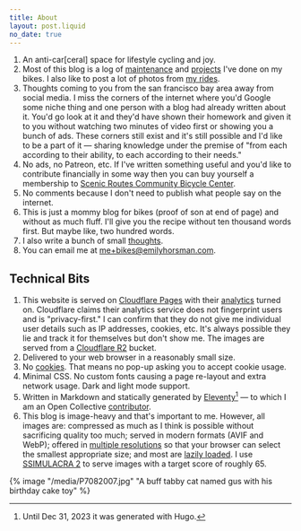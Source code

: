 ```yaml
---
title: About
layout: post.liquid
no_date: true
---
```


1. An anti-car[ceral] space for lifestyle cycling and joy.
1. Most of this blog is a log of [maintenance](/tags/maintenance) and [projects](/tags/projects) I've done on my bikes. I also like to post a lot of photos from [my rides](/tags/riding).
1. Thoughts coming to you from the san francisco bay area away from social media. I miss the corners of the internet where you'd Google some niche thing and one person with a blog had already written about it. You'd go look at it and they'd have shown their homework and given it to you without watching two minutes of video first or showing you a bunch of ads. These corners still exist and it's still possible and I'd like to be a part of it — sharing knowledge under the premise of "from each according to their ability, to each according to their needs."
1. No ads, no Patreon, etc. If I've written something useful and you'd like to contribute financially in some way then you can buy yourself a membership to [Scenic Routes Community Bicycle Center](https://scenicroutessf.com).
1. No comments because I don't need to publish what people say on the internet.
1. This is just a mommy blog for bikes (proof of son at end of page) and without as much fluff. I'll give you the recipe without ten thousand words first. But maybe like, two hundred words.
1. I also write a bunch of small [thoughts](/thoughts).
1. You can email me at [me+bikes@emilyhorsman.com](mailto:me+bikes@emilyhorsman.com).

## Technical Bits

1. This website is served on [Cloudflare Pages](https://pages.cloudflare.com) with their [analytics](https://www.cloudflare.com/web-analytics/) turned on. Cloudflare claims their analytics service does not fingerprint users and is "privacy-first." I can confirm that they do not give me individual user details such as IP addresses, cookies, etc. It's always possible they lie and track it for themselves but don't show me. The images are served from a [Cloudflare R2](https://developers.cloudflare.com/r2/) bucket.
1. Delivered to your web browser in a reasonably small size.
1. No [cookies](https://en.wikipedia.org/wiki/HTTP_cookie). That means no pop-up asking you to accept cookie usage.
1. Minimal CSS. No custom fonts causing a page re-layout and extra network usage. Dark and light mode support.
1. Written in Markdown and statically generated by [Eleventy](https://www.11ty.dev)[^1] — to which I am an Open Collective [contributor](https://opencollective.com/emily-horsman).
1. This blog is image-heavy and that's important to me. However, all images are: compressed as much as I think is possible without sacrificing quality too much; served in modern formats (AVIF and WebP); offered in [multiple resolutions](https://developer.mozilla.org/en-US/docs/Web/HTML/Element/img#srcset) so that your browser can select the smallest appropriate size; and most are [lazily loaded](https://developer.mozilla.org/en-US/docs/Web/HTML/Element/img#loading). I use [SSIMULACRA 2](https://github.com/cloudinary/ssimulacra2) to serve images with a target score of roughly 65.

[^1]: Until Dec 31, 2023 it was generated with Hugo.

{% image "/media/P7082007.jpg" "A buff tabby cat named gus with his birthday cake toy" %}
